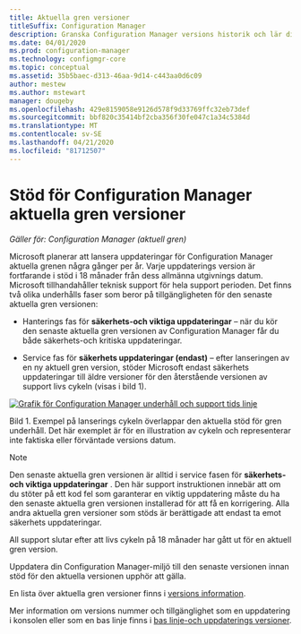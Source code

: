 ```yaml
---
title: Aktuella gren versioner
titleSuffix: Configuration Manager
description: Granska Configuration Manager versions historik och lär dig mer om de tjänst faser som erbjuds.
ms.date: 04/01/2020
ms.prod: configuration-manager
ms.technology: configmgr-core
ms.topic: conceptual
ms.assetid: 35b5baec-d313-46aa-9d14-c443aa0d6c09
author: mestew
ms.author: mstewart
manager: dougeby
ms.openlocfilehash: 429e8159058e9126d578f9d33769ffc32eb73def
ms.sourcegitcommit: bbf820c35414bf2cba356f30fe047c1a34c5384d
ms.translationtype: MT
ms.contentlocale: sv-SE
ms.lasthandoff: 04/21/2020
ms.locfileid: "81712507"
---
```

# <a name="support-for-configuration-manager-current-branch-versions"></a>Stöd för Configuration Manager aktuella gren versioner

*Gäller för: Configuration Manager (aktuell gren)*

Microsoft planerar att lansera uppdateringar för Configuration Manager aktuella grenen några gånger per år. Varje uppdaterings version är fortfarande i stöd i 18 månader från dess allmänna utgivnings datum. Microsoft tillhandahåller teknisk support för hela support perioden. Det finns två olika underhålls faser som beror på tillgängligheten för den senaste aktuella gren versionen:

- Hanterings fas för **säkerhets-och viktiga uppdateringar** – när du kör den senaste aktuella gren versionen av Configuration Manager får du både säkerhets-och kritiska uppdateringar.  

- Service fas för **säkerhets uppdateringar (endast)** – efter lanseringen av en ny aktuell gren version, stöder Microsoft endast säkerhets uppdateringar till äldre versioner för den återstående versionen av support livs cykeln (visas i bild 1).  

[![Grafik](media/servicing_support_timeline.png) för Configuration Manager underhåll och support tids linje](media/servicing_support_timeline.png#lightbox)

Bild 1. Exempel på lanserings cykeln överlappar den aktuella stöd för gren underhåll. Det här exemplet är för en illustration av cykeln och representerar inte faktiska eller förväntade versions datum.

> [!NOTE]  
> Den senaste aktuella gren versionen är alltid i service fasen för **säkerhets-och viktiga uppdateringar** . Den här support instruktionen innebär att om du stöter på ett kod fel som garanterar en viktig uppdatering måste du ha den senaste aktuella gren versionen installerad för att få en korrigering. Alla andra aktuella gren versioner som stöds är berättigade att endast ta emot säkerhets uppdateringar.
>
> All support slutar efter att livs cykeln på 18 månader har gått ut för en aktuell gren version.
>
> Uppdatera din Configuration Manager-miljö till den senaste versionen innan stöd för den aktuella versionen upphör att gälla.

En lista över aktuella gren versioner finns i [versions information](updates.md#version-details).

Mer information om versions nummer och tillgänglighet som en uppdatering i konsolen eller som en bas linje finns i [bas linje-och uppdaterings versioner](updates.md#bkmk_Baselines).
